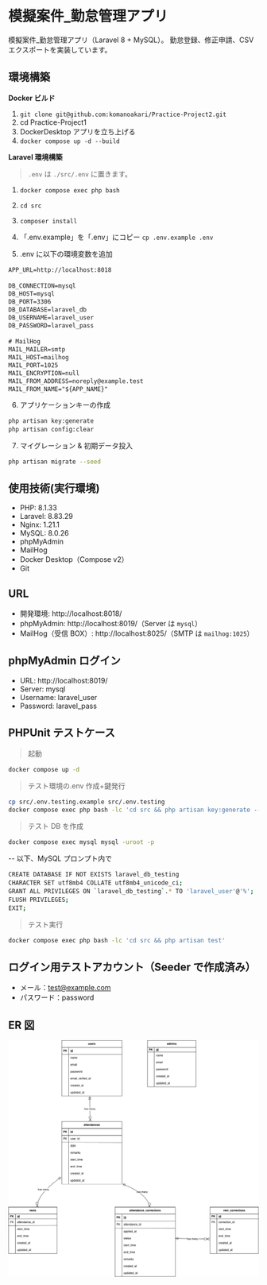# 模擬案件\_勤怠管理アプリ

模擬案件\_勤怠管理アプリ（Laravel 8 + MySQL）。
勤怠登録、修正申請、CSV エクスポートを実装しています。

## 環境構築

**Docker ビルド**

1. `git clone git@github.com:komanoakari/Practice-Project2.git`
2. cd Practice-Project1
3. DockerDesktop アプリを立ち上げる
4. `docker compose up -d --build`

**Laravel 環境構築**

> `.env` は `./src/.env` に置きます。

1. `docker compose exec php bash`
2. `cd src`
3. `composer install`
4. 「.env.example」を「.env」にコピー
   `cp .env.example .env`

5. .env に以下の環境変数を追加

```text
APP_URL=http://localhost:8018

DB_CONNECTION=mysql
DB_HOST=mysql
DB_PORT=3306
DB_DATABASE=laravel_db
DB_USERNAME=laravel_user
DB_PASSWORD=laravel_pass

# MailHog
MAIL_MAILER=smtp
MAIL_HOST=mailhog
MAIL_PORT=1025
MAIL_ENCRYPTION=null
MAIL_FROM_ADDRESS=noreply@example.test
MAIL_FROM_NAME="${APP_NAME}"
```

6. アプリケーションキーの作成

```bash
php artisan key:generate
php artisan config:clear
```

7. マイグレーション & 初期データ投入

```bash
php artisan migrate --seed

```

## 使用技術(実行環境)

- PHP: 8.1.33
- Laravel: 8.83.29
- Nginx: 1.21.1
- MySQL: 8.0.26
- phpMyAdmin
- MailHog
- Docker Desktop（Compose v2）
- Git

## URL

- 開発環境: http://localhost:8018/
- phpMyAdmin: http://localhost:8019/（Server は `mysql`）
- MailHog（受信 BOX）: http://localhost:8025/（SMTP は `mailhog:1025`）

## phpMyAdmin ログイン

- URL: http://localhost:8019/
- Server: mysql
- Username: laravel_user
- Password: laravel_pass

## PHPUnit テストケース

> 起動

```bash
docker compose up -d
```

> テスト環境の.env 作成+鍵発行

```bash
cp src/.env.testing.example src/.env.testing
docker compose exec php bash -lc 'cd src && php artisan key:generate --env=testing'
```

> テスト DB を作成

```bash
docker compose exec mysql mysql -uroot -p
```

-- 以下、MySQL プロンプト内で

```bash
CREATE DATABASE IF NOT EXISTS laravel_db_testing
CHARACTER SET utf8mb4 COLLATE utf8mb4_unicode_ci;
GRANT ALL PRIVILEGES ON `laravel_db_testing`.* TO 'laravel_user'@'%';
FLUSH PRIVILEGES;
EXIT;
```

> テスト実行

```bash
docker compose exec php bash -lc 'cd src && php artisan test'
```

## ログイン用テストアカウント（Seeder で作成済み）

- メール：test@example.com
- パスワード：password

## ER 図

![ER図](er.png)
